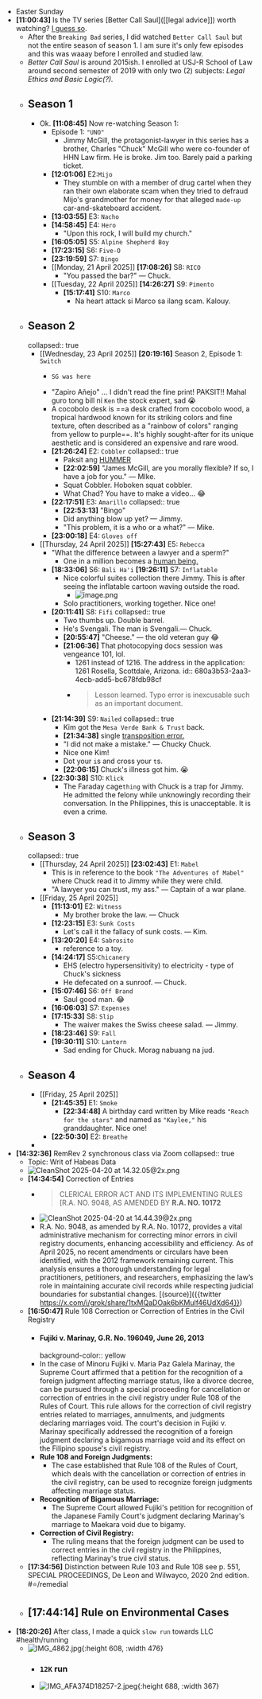- Easter Sunday
- **[11:00:43]** Is the TV series [Better Call Saul]([[legal advice]]) worth watching? [I guess so](https://grok.com/share/c2hhcmQtMg%3D%3D_4ab9972e-2613-4917-8449-85b49e9738df).
	- After the `Breaking Bad` series, I did watched `Better Call Saul` but not the entire season of season 1. I am sure it's only few episodes and this was waaay before I enrolled and studied law.
	- *Better Call Saul* is around 2015ish. I enrolled at USJ-R School of Law around second semester of 2019 with only two (2) subjects: *Legal Ethics and Basic Logic(?).*
	- ## Season 1
		- Ok. **[11:08:45]** Now re-watching Season 1:
			- Episode 1: `"UNO"`
				- Jimmy McGill, the protagonist-lawyer in this series has a brother, Charles "Chuck" McGill who were co-founder of HHN Law firm. He is broke. Jim too. Barely paid a parking ticket.
			- **[12:01:06]** E2:`Mijo`
				- They stumble on with a member of drug cartel when they ran their own elaborate scam when they tried to defraud Mijo's grandmother for money for that alleged `made-up` car-and-skateboard accident.
			- **[13:03:55]** E3: `Nacho`
			- **[14:58:45]** E4: `Hero`
				- "Upon this rock, I will build my church."
			- **[16:05:05]** S5: `Alpine Shepherd Boy`
			- **[17:23:15]** S6: `Five-O`
			- **[23:19:59]** S7: `Bingo`
			- [[Monday, 21 April 2025]] **[17:08:26]** S8: `RICO`
				- "You passed the bar?" — Chuck.
			- [[Tuesday, 22 April 2025]] **[14:26:27]** S9: `Pimento`
				- **[15:17:41]** S10: `Marco`
					- Na heart attack si Marco sa ilang scam. Kalouy.
	- ## Season 2
	  collapsed:: true
		- [[Wednesday, 23 April 2025]] **[20:19:16]** Season 2, Episode 1: `Switch`
			- ```clojure
			  SG was here
			  ```
			- "Zapiro Añejo" … I didn't read the fine print! PAKSIT!! Mahal guro tong bill ni `Ken` the stock expert, sad 😭
			- A cocobolo desk is ==a desk crafted from cocobolo wood, a tropical hardwood known for its striking colors and fine texture, often described as a "rainbow of colors" ranging from yellow to purple==. It's highly sought-after for its unique aesthetic and is considered an expensive and rare wood.
			- **[21:26:24]** E2: `Cobbler`
			  collapsed:: true
				- Paksit ang [HUMMER](https://en.wikipedia.org/wiki/Hummer)
				- **[22:02:59]** "James McGill, are you morally flexible? If so, I have a job for you." — MIke.
				- Squat Cobbler. Hoboken squat cobbler.
				- What Chad? You have to make a video… 😂
			- **[22:17:51]** E3: `Amarillo`
			  collapsed:: true
				- **[22:53:13]** "Bingo"
				- Did anything blow up yet? — Jimmy.
				- "This problem, it is a who or a what?" — Mike.
			- **[23:00:18]** E4: `Gloves off`
		- [[Thursday, 24 April 2025]] **[15:27:43]** E5: `Rebecca`
			- "What the difference between a lawyer and a sperm?"
				- One in a million becomes a [human being.](https://poe.com/s/LIXKvrezeSjlfJ1oN4rl)
			- **[18:33:06]** S6: `Bali Ha'i`
			  **[19:26:11]** S7: `Inflatable`
				- Nice colorful suites collection there Jimmy. This is after seeing the inflatable cartoon waving outside the road.
					- ![image.png](../assets/image_1745496856183_0.png)
				- Solo practitioners, working together. Nice one!
			- **[20:11:41]** S8: `Fifi`
			  collapsed:: true
				- Two thumbs up. Double barrel.
				- He's Svengali. The man is Svengali.— Chuck.
				- **[20:55:47]** "Cheese." — the old veteran guy 😂
				- **[21:06:36]** That photocopying docs session was vengeance 101, lol.
					- 1261 instead of 1216. The address in the application: 1261 Rosella, Scottdale, Arizona.
					  id:: 680a3b53-2aa3-4ecb-add5-bc678fdb98cf
					- > Lesson learned. Typo error is inexcusable such as an important document.
			- **[21:14:39]** S9: `Nailed`
			  collapsed:: true
				- Kim got the `Mesa Verde Bank & Trust` back.
				- **[21:34:38]** single [transposition error.](((680a3b53-2aa3-4ecb-add5-bc678fdb98cf)))
				- "I did not make a mistake." — Chucky Chuck.
				- Nice one Kim!
				- Dot your `i`s and cross your `t`s.
				- **[22:06:15]** Chuck's illness got him. 😭
			- **[22:30:38]** S10: `Klick`
				- The Faraday cage`thing` with Chuck is a trap for Jimmy. He admitted the felony while unknowingly recording their conversation. In the Philippines, this is unacceptable. It is even a crime.
	- ## Season 3
	  collapsed:: true
		- [[Thursday, 24 April 2025]] **[23:02:43]** E1: `Mabel`
			- This is in reference to the book `"The Adventures of Mabel"` where Chuck read it to Jimmy while they were child.
			- "A lawyer you can trust, my ass." — Captain of a war plane.
		- [[Friday, 25 April 2025]]
			- **[11:13:01]** E2: `Witness`
				- My brother broke the law.  — Chuck
			- **[12:23:15]** E3: `Sunk Costs`
				- Let's call it the fallacy of sunk costs. — Kim.
			- **[13:20:20]** E4: `Sabrosito`
				- reference to a toy.
			- **[14:24:17]** S5:`Chicanery`
				- EHS (electro hypersensitivity) to electricity - type of Chuck's sickness
				- He defecated on a sunroof.  — Chuck.
			- **[15:07:46]** S6: `Off Brand`
				- Saul good man. 😂
			- **[16:06:03]** S7: `Expenses`
			- **[17:15:33]** S8: `Slip`
				- The waiver makes the Swiss cheese salad. — Jimmy.
			- **[18:23:46]** S9: `Fall`
			- **[19:30:11]** S10: `Lantern`
				- Sad ending for Chuck. Morag nabuang na jud.
	- ## Season 4
		- [[Friday, 25 April 2025]]
			- **[21:45:35]** E1: `Smoke`
				- **[22:34:48]** A birthday card written by Mike reads `"Reach for the stars"` and named as `"Kaylee,"` his granddaughter. Nice one!
			- **[22:50:30]** E2: `Breathe`
		-
- **[14:32:36]** RemRev 2 synchronous class via Zoom
  collapsed:: true
	- Topic: Writ of Habeas Data
	- ![CleanShot 2025-04-20 at 14.32.05@2x.png](../assets/CleanShot_2025-04-20_at_14.32.05@2x_1745130804436_0.png)
	- **[14:34:54]** Correction of Entries
		- > CLERICAL ERROR ACT AND ITS IMPLEMENTING RULES [R.A. NO. 9048, AS AMENDED BY **R.A. NO. 10172**
		- ![CleanShot 2025-04-20 at 14.44.39@2x.png](../assets/CleanShot_2025-04-20_at_14.44.39@2x_1745131492700_0.png)
		- R.A. No. 9048, as amended by R.A. No. 10172, provides a vital administrative mechanism for correcting minor errors in civil registry documents, enhancing accessibility and efficiency. As of April 2025, no recent amendments or circulars have been identified, with the 2012 framework remaining current. This analysis ensures a thorough understanding for legal practitioners, petitioners, and researchers, emphasizing the law’s role in maintaining accurate civil records while respecting judicial boundaries for substantial changes. [(source)]({{twitter https://x.com/i/grok/share/1txMQaDOak6bKMulf46UdXd64}})
	- **[16:50:47]** Rule 108 Correction or Correction of Entries in the Civil Registry
		- #### Fujiki v. Marinay, G.R. No. 196049, June 26, 2013
		  background-color:: yellow
		- In the case of Minoru Fujiki v. Maria Paz Galela Marinay, the Supreme Court affirmed that a petition for the recognition of a foreign judgment affecting marriage status, like a divorce decree, can be pursued through a special proceeding for cancellation or correction of entries in the civil registry under Rule 108 of the Rules of Court. This rule allows for the correction of civil registry entries related to marriages, annulments, and judgments declaring marriages void. The court's decision in Fujiki v. Marinay specifically addressed the recognition of a foreign judgment declaring a bigamous marriage void and its effect on the Filipino spouse's civil registry.
		- **Rule 108 and Foreign Judgments:**
			- The case established that Rule 108 of the Rules of Court, which deals with the cancellation or correction of entries in the civil registry, can be used to recognize foreign judgments affecting marriage status.
		- **Recognition of Bigamous Marriage:**
			- The Supreme Court allowed Fujiki's petition for recognition of the Japanese Family Court's judgment declaring Marinay's marriage to Maekara void due to bigamy.
		- **Correction of Civil Registry:**
			- The ruling means that the foreign judgment can be used to correct entries in the civil registry in the Philippines, reflecting Marinay's true civil status.
	- **[17:34:56]** Distinction between Rule 103 and Rule 108 see p. 551, SPECIAL PROCEEDINGS, De Leon and Wilwayco, 2020 2nd edition. #⭐️/remedial
	- **[17:44:14]** Rule on Environmental Cases
		-
- **[18:20:26]** After class, I made a quick `slow run` towards LLC #health/running
	- ![IMG_4862.jpg](../assets/IMG_4862_1745283442840_0.jpg){:height 608, :width 476}
		- ### `12K` run
		- ![IMG_AFA374D18257-2.jpeg](../assets/IMG_AFA374D18257-2_1745283659766_0.jpeg){:height 688, :width 367}